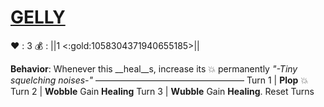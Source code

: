 # [__**GELLY**__](<https://www.youtube.com/watch?v=lN9JsxrI4v8>)
❤️ : 3
💰 : ||1 <:gold:1058304371940655185>||

**Behavior**: Whenever this __heal__s, increase its 💥 permanently
*"-Tiny squelching noises-"*
—————————————————
Turn 1  | **Plop** 💥
Turn 2 | **Wobble** Gain __Healing__
Turn 3 | **Wubble** Gain __Healing__. Reset Turns
